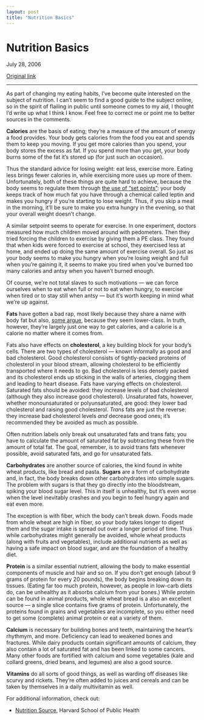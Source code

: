 ```yaml
---
layout: post
title: "Nutrition Basics"
---
```

Nutrition Basics
================

July 28, 2006

[Original link](http://www.aaronsw.com/weblog/basicnutrition)

* * * * *

As part of changing my eating habits, I’ve become quite interested on
the subject of nutrition. I can’t seem to find a good guide to the
subject online, so in the spirit of flailing in public until someone
comes to my aid, I thought I’d write up what I think I know. Feel free
to correct me or point me to better sources in the comments.

**Calories** are the basis of eating; they’re a measure of the amount of
energy a food provides. Your body gets calories from the food you eat
and spends them to keep you moving. If you get more calories than you
spend, your body stores the excess as fat. If you spend more than you
get, your body burns some of the fat it’s stored up (for just such an
occasion).

Thus the standard advice for losing weight: eat less, exercise more.
Eating less brings fewer calories in, while exercising more uses up more
of them. Unfortunately, both of these things are quite hard to achieve,
because the body seems to regulate them through [the use of “set
points”](http://www.slate.com/id/2663/): your body keeps track of how
much fat you have through a chemical called leptin and makes you hungry
if you’re starting to lose weight. Thus, if you skip a meal in the
morning, it’ll be sure to make you extra hungry in the evening, so that
your overall weight doesn’t change.

A similar setpoint seems to operate for exercise. In one experiment,
doctors measured how much children moved around with pedometers. Then
they tried forcing the children to exercise by giving them a PE class.
They found that when kids were forced to exercise at school, they
exercised less at home, and ended up doing the same amount of exercise
overall. So just as your body seems to make you hungry when you’re
losing weight and full when you’re gaining it, it seems to make you
tired when you’ve burned too many calories and antsy when you haven’t
burned enough.

Of course, we’re not total slaves to such motivations — we can force
ourselves when to eat when full or not to eat when hungry, to exercise
when tired or to stay still when antsy — but it’s worth keeping in mind
what we’re up against.

**Fats** have gotten a bad rap, most likely because they share a name
with body fat but also, [some
argue](http://www.westonaprice.org/knowyourfats/lowfatcapitalism.html),
because they seem lower-class. In truth, however, they’re largely just
one way to get calories, and a calorie is a calorie no matter where it
comes from.

Fats also have effects on **cholesterol**, a key building block for your
body’s cells. There are two types of cholesterol — known informally as
good and bad cholesterol. Good cholesterol consists of tightly-packed
proteins of cholesterol in your blood stream, allowing cholesterol to be
efficiently transported where it needs to go. Bad cholesterol is less
densely packed and its cholesterol ends up sticking in the walls of
arteries, clogging them and leading to heart disease. Fats have varying
effects on cholesterol. Saturated fats should be avoided: they increase
levels of bad cholesterol (although they also increase good
cholesterol). Unsaturated fats, however, whether monounsaturated or
polyunsaturated, are good: they lower bad cholesterol and raising good
cholesterol. *Trans* fats are just the reverse: they increase bad
cholesterol levels *and* decrease good ones; it’s recommended they be
avoided as much as possible.

Often nutrition labels only break out unsaturated fats and trans fats;
you have to calculate the amount of saturated fat by subtracting these
from the amount of total fat. The goal, remember, is to avoid trans fats
whenever possible, avoid saturated fats, and go for unsaturated fats.

**Carbohydrates** are another source of calories, the kind found in
white wheat products, like bread and pasta. **Sugars** are a form of
carbohydrate and, in fact, the body breaks down other carbohydrates into
simple sugars. The problem with sugars is that they go directly into the
bloodstream, spiking your blood sugar level. This in itself is
unhealthy, but it’s even worse when the level inevitably crashes and you
begin to feel hungry again and eat even more.

The exception is with fiber, which the body can’t break down. Foods made
from whole wheat are high in fiber, so your body takes longer to digest
them and the sugar intake is spread out over a longer period of time.
Thus while carbohydrates might generally be avoided, whole wheat
products (along with fruits and vegetables), include additional
nutrients as well as having a safe impact on blood sugar, and are the
foundation of a healthy diet.

**Protein** is a similar essential nutrient, allowing the body to make
essential components of muscle and hair and so on. If you don’t get
enough (about 9 grams of protein for every 20 pounds), the body begins
breaking down its tissues. (Eating far too much protein, however, as
people in low-carb diets do, can be unhealthy as it absorbs calcium from
your bones.) While protein can be found in animal products, whole wheat
bread is a also an excellent source — a single slice contains five grams
of protein. Unfortunately, the proteins found in grains and vegetables
are incomplete, so you either need to get some (complete) animal protein
or eat a variety of them.

**Calcium** is necessary for building bones and teeth, maintaining the
heart’s rhythmym, and more. Deficiency can lead to weakened bones and
fractures. While dairy products contain significant amounts of calcium,
they also contain a lot of saturated fat and has been linked to some
cancers. Many other foods are fortified with calcium and some vegetables
(kale and collard greens, dried beans, and legumes) are also a good
source.

**Vitamins** do all sorts of good things, as well as warding off
diseases like scurvy and rickets. They’re often added to juices and
cereals and can be taken by themselves in a daily multivitamin as well.

For additional information, check out:

-   [Nutrition Source](http://www.hsph.harvard.edu/nutritionsource/),
    Harvard School of Public Health

